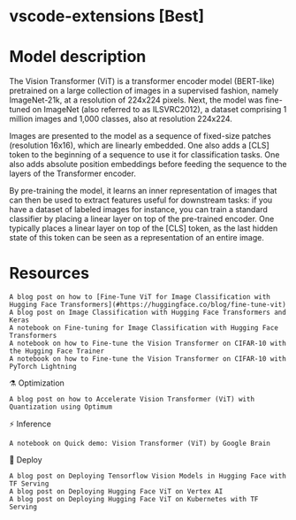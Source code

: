 # vscode-extensions [Best]
# Model description

The Vision Transformer (ViT) is a transformer encoder model (BERT-like) pretrained on a large collection of images in a supervised fashion, namely ImageNet-21k, at a resolution of 224x224 pixels. Next, the model was fine-tuned on ImageNet (also referred to as ILSVRC2012), a dataset comprising 1 million images and 1,000 classes, also at resolution 224x224.

Images are presented to the model as a sequence of fixed-size patches (resolution 16x16), which are linearly embedded. One also adds a [CLS] token to the beginning of a sequence to use it for classification tasks. One also adds absolute position embeddings before feeding the sequence to the layers of the Transformer encoder.

By pre-training the model, it learns an inner representation of images that can then be used to extract features useful for downstream tasks: if you have a dataset of labeled images for instance, you can train a standard classifier by placing a linear layer on top of the pre-trained encoder. One typically places a linear layer on top of the [CLS] token, as the last hidden state of this token can be seen as a representation of an entire image.

# Resources
    A blog post on how to [Fine-Tune ViT for Image Classification with Hugging Face Transformers](#https://huggingface.co/blog/fine-tune-vit)
    A blog post on Image Classification with Hugging Face Transformers and Keras
    A notebook on Fine-tuning for Image Classification with Hugging Face Transformers
    A notebook on how to Fine-tune the Vision Transformer on CIFAR-10 with the Hugging Face Trainer
    A notebook on how to Fine-tune the Vision Transformer on CIFAR-10 with PyTorch Lightning

⚗️ Optimization

    A blog post on how to Accelerate Vision Transformer (ViT) with Quantization using Optimum

⚡️ Inference

    A notebook on Quick demo: Vision Transformer (ViT) by Google Brain

🚀 Deploy

    A blog post on Deploying Tensorflow Vision Models in Hugging Face with TF Serving
    A blog post on Deploying Hugging Face ViT on Vertex AI
    A blog post on Deploying Hugging Face ViT on Kubernetes with TF Serving
